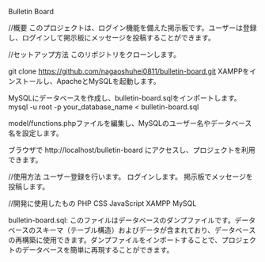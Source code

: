 Bulletin Board


//概要
このプロジェクトは、ログイン機能を備えた掲示板です。ユーザーは登録し、ログインして掲示板にメッセージを投稿することができます。


//セットアップ方法
このリポジトリをクローンします。

git clone https://github.com/nagaoshuhei0811/bulletin-board.git
XAMPPをインストールし、ApacheとMySQLを起動します。

MySQLにデータベースを作成し、bulletin-board.sqlをインポートします。
mysql -u root -p your_database_name < bulletin-board.sql

model/functions.phpファイルを編集し、MySQLのユーザー名やデータベース名を設定します。

ブラウザで http://localhost/bulletin-board にアクセスし、プロジェクトを利用できます。


//使用方法
ユーザー登録を行います。
ログインします。
掲示板でメッセージを投稿します。


//開発に使用したもの
PHP
CSS
JavaScript
XAMPP MySQL



bulletin-board.sql: このファイルはデータベースのダンプファイルです。データベースのスキーマ（テーブル構造）およびデータが含まれており、データベースの再構築に使用できます。ダンプファイルをインポートすることで、プロジェクトのデータベースを簡単に再現することができます。